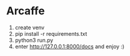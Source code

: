 # Arcaffe

1. create venv
2. pip install -r requirements.txt
3. python3 run.py
4. enter http://127.0.0.1:8000/docs and enjoy :)